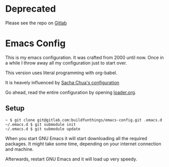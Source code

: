 # Deprecated

Please see the repo on [Gitlab](https://gitlab.com/buildfunthings/emacs-config)

# Emacs Config

This is my emacs configuration. It was crafted from 2000 until
now. Once in a while I throw away all my configuration just to start
over.

This version uses literal programming with org-babel.

It is heavely influenced by [Sacha Chua's configuration](http://pages.sachachua.com/.emacs.d/Sacha.html)

Go ahead, read the entire configuration by opening [loader.org](loader.org).

## Setup

```
~ $ git clone git@gitlab.com:buildfunthings/emacs-config.git .emacs.d
~/.emacs.d $ git submodule init
~/.emacs.d $ git submodule update
```

When you start GNU Emacs it will start downloading all the required packages. It might take some time, depending on your internet connection and machine.

Afterwards, restart GNU Emacs and it will load up very speedy.
